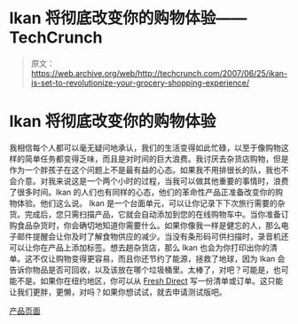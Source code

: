 # Ikan 将彻底改变你的购物体验——TechCrunch

> 原文：<https://web.archive.org/web/http://techcrunch.com/2007/06/25/ikan-is-set-to-revolutionize-your-grocery-shopping-experience/>

# Ikan 将彻底改变你的购物体验

我相信每个人都可以毫无疑问地承认，我们的生活变得如此忙碌，以至于像购物这样的简单任务都变得乏味，而且是对时间的巨大浪费。我讨厌去杂货店购物，但是作为一个胖孩子在这个问题上不是最有益的心态。如果我不用排很长的队，我也不会介意。对我来说这是一个两个小时的过程，当我可以做其他重要的事情时，浪费了很多时间。Ikan 的人们也有同样的心态，他们的革命性产品正准备改变你的购物体验。他们这么说。
 Ikan 是一个台面单元，可以让你记录下下次旅行需要的杂货。完成后，您只需扫描产品，它就会自动添加到您的在线购物车中。当你准备订购食品杂货时，你会确切地知道你需要什么。如果你像我一样是健忘的人，那么电子邮件提醒会让你及时了解食物供应的减少。当没有条形码可供扫描时，录音机还可以让你在产品上添加标签。想去趟杂货店，那么 Ikan 也会为你打印出你的清单。这不仅让购物变得更容易，而且你还节约了能源，拯救了地球，因为 Ikan 会告诉你物品是否可回收，以及该放在哪个垃圾桶里。太棒了，对吧？可能是，也可能不是。如果你在纽约地区，你可以从 [Fresh Direct](https://web.archive.org/web/20201009055530/http://www.freshdirect.com/site_access/site_access.jsp;jsessionid=CZKpGQ6Q1h8z6VLtR0XlFrd1TpV4p9LkLWyfVVLJTnQHT2Dhd8Xw!-574631031!19711282?successPage=/index.jsp) 写一份清单或订单。这只能让我们更胖，更懒，对吗？如果你想试试，就去申请测试版吧。

[产品页面](https://web.archive.org/web/20201009055530/http://www.ikan.net/Login.aspx?PageMethod=Display&message=)